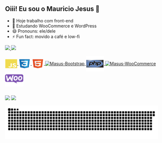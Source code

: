 ## Oiii! Eu sou o Mauricio Jesus 👋



- 🔭 Hoje trabalho com front-end
- 🌱 Estudando WooCommerce e WordPress
- 😄 Pronouns: ele/dele
- ⚡ Fun fact: movido a café e low-fi
 <div>
  <a href="https://github.com/masus2099">
  <img height="180em" src="https://github-readme-stats.vercel.app/api?username=masus2099&show_icons=true&theme=dracula&include_all_commits=true&count_private=true"/>
  <img height="180em" src="https://github-readme-stats.vercel.app/api/top-langs/?username=masus2099&layout=compact&langs_count=7&theme=dracula"/>
</div>
<div style="display: inline_block"><br>
  <img align="center" alt="Masus-Js" height="30" width="40" src="https://raw.githubusercontent.com/devicons/devicon/master/icons/javascript/javascript-plain.svg">
  <img align="center" alt="Masus-CSS" height="30" width="40" src="https://raw.githubusercontent.com/devicons/devicon/master/icons/css3/css3-original.svg">
  <img align="center" alt="Masus-HTML" height="30" width="40" src="https://raw.githubusercontent.com/devicons/devicon/master/icons/html5/html5-original.svg">
  <img align="center" alt="Masus-Bootstrap" height="30" width="40" src="https://raw.githubusercontent.com/jmnote/z-icons/master/svg/bootstrap.svg">
  <img align="center" alt="Masus-PHP" height="50" width="60" src="https://raw.githubusercontent.com/devicons/devicon/master/icons/php/php-original.svg">
  <img align="center" alt="Masus-WooCommerce" height="50" width="60" src="https://cdn.jsdelivr.net/gh/devicons/devicon/icons/wordpress/wordpress-original.svg">
  <img align="center" alt="Masus-WooCommerce" height="50" width="60" src="https://raw.githubusercontent.com/devicons/devicon/master/icons/woocommerce/woocommerce-original.svg">

</div>

##
 
 <div> 
  <a href = "mailto:mauriciojesus@gmail.com"><img src="https://img.shields.io/badge/-Gmail-%23333?style=for-the-badge&logo=gmail&logoColor=white" target="_blank"></a>
  <a href="https://www.linkedin.com/in/mauricio-jesus-da-costa-a35489143/" target="_blank"><img src="https://img.shields.io/badge/-LinkedIn-%230077B5?style=for-the-badge&logo=linkedin&logoColor=white" target="_blank"></a> 
 
  ![Snake animation](https://github.com/masus2099/masus2099/blob/output/github-contribution-grid-snake.svg)
 
</div>
